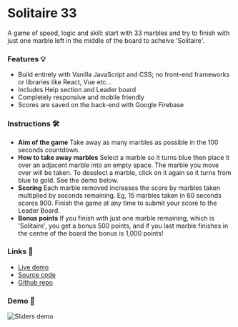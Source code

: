 # Solitaire 33

A game of speed, logic and skill: start with 33 marbles and try to finish with just one marble left in the middle of the board to acheive 'Solitaire'.

### Features 💡
- Build entirely with Vanilla JavaScript and CSS; no front-end frameworks or libraries like React, Vue etc...
- Includes Help section and Leader board
- Completely responsive and mobile friendly
- Scores are saved on the back-end with Google Firebase

### Instructions 🛠
- **Aim of the game**
Take away as many marbles as possible in the 100 seconds countdown.
- **How to take away marbles**
Select a marble so it turns blue then place it over an adjacent marble into an empty space. The marble you move over will be taken. To deselect a marble, click on it again so it turns from blue to gold. See the demo below.
- **Scoring**
Each marble removed increases the score by marbles taken multiplied by seconds remaining. Eg, 15 marbles taken in 60 seconds scores 900. Finish the game at any time to submit your score to the Leader Board.
- **Bonus points**
If you finish with just one marble remaining, which is 'Solitaire', you get a bonus 500 points, and if you last marble finishes in the centre of the board the bonus is 1,000 points!

### Links 🔗
- [Live demo](https://js-solitaire-33-game.rjlevy.repl.co/)
- [Source code](https://repl.it/@rjlevy/js-solitaire-33-game)
- [Github repo](https://github.com/rolandjlevy/js-solitaire-33-game)

### Demo 🏁
![Sliders demo](https://js-solitaire-33-game.rjlevy.repl.co/images/solitaire-demo.gif)
